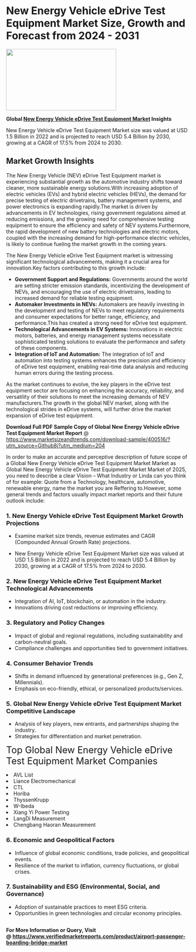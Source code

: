 <H1>New Energy Vehicle eDrive Test Equipment Market Size, Growth and Forecast from 2024 - 2031</H1><img class="aligncenter size-medium wp-image-584254" src="https://thirdeyenews.in/wp-content/uploads/2024/09/Global-Market-Research-300x168.jpeg" alt="" width="300" height="168" /><p><strong>Global&nbsp;<a href="https://www.marketsizeandtrends.com/download-sample/400516/?utm_source=Github8j?utm_medium=204">New Energy Vehicle eDrive Test Equipment Market</a> Insights</strong></p><p>New Energy Vehicle eDrive Test Equipment Market size was valued at USD 1.5 Billion in 2022 and is projected to reach USD 5.4 Billion by 2030, growing at a CAGR of 17.5% from 2024 to 2030.</p><p><h2>Market Growth Insights</h2> <p>The New Energy Vehicle (NEV) eDrive Test Equipment market is experiencing substantial growth as the automotive industry shifts toward cleaner, more sustainable energy solutions.With increasing adoption of electric vehicles (EVs) and hybrid electric vehicles (HEVs), the demand for precise testing of electric drivetrains, battery management systems, and power electronics is expanding rapidly.The market is driven by advancements in EV technologies, rising government regulations aimed at reducing emissions, and the growing need for comprehensive testing equipment to ensure the efficiency and safety of NEV systems.Furthermore, the rapid development of new battery technologies and electric motors, coupled with the increasing demand for high-performance electric vehicles, is likely to continue fueling the market growth in the coming years.</p> <p>The New Energy Vehicle eDrive Test Equipment market is witnessing significant technological advancements, making it a crucial area for innovation.Key factors contributing to this growth include:</p> <ul> <li><strong>Government Support and Regulations:</strong> Governments around the world are setting stricter emission standards, incentivizing the development of NEVs, and encouraging the use of electric drivetrains, leading to increased demand for reliable testing equipment.</li> <li><strong>Automaker Investments in NEVs:</strong> Automakers are heavily investing in the development and testing of NEVs to meet regulatory requirements and consumer expectations for better range, efficiency, and performance.This has created a strong need for eDrive test equipment.</li> <li><strong>Technological Advancements in EV Systems:</strong> Innovations in electric motors, batteries, and energy management systems necessitate sophisticated testing solutions to evaluate the performance and safety of these components.</li> <li><strong>Integration of IoT and Automation:</strong> The integration of IoT and automation into testing systems enhances the precision and efficiency of eDrive test equipment, enabling real-time data analysis and reducing human errors during the testing process.</li> </ul> <p>As the market continues to evolve, the key players in the eDrive test equipment sector are focusing on enhancing the accuracy, reliability, and versatility of their solutions to meet the increasing demands of NEV manufacturers.The growth in the global NEV market, along with the technological strides in eDrive systems, will further drive the market expansion of eDrive test equipment.</p> <p><span class=""><strong>Download Full PDF Sample Copy of Global New Energy Vehicle eDrive Test Equipment Market Report</strong> @ <a href="https://www.marketsizeandtrends.com/download-sample/400516/?utm_source=Github8j?utm_medium=204" target="_blank">https://www.marketsizeandtrends.com/download-sample/400516/?utm_source=Github8j?utm_medium=204</a></span></p><p>In order to make an accurate and perceptive description of future scope of a Global&nbsp;New Energy Vehicle eDrive Test Equipment Market Market as Global&nbsp;New Energy Vehicle eDrive Test Equipment Market Market of 2025, you need to describe a clear Vision &ndash; What Industry or Linda can you think of for example: Quote from a Technology, healthcare, automotive, renewable energy, name the market you are Reffering to.However, some general trends and factors usually impact market reports and their future outlook include:</p><h3>1.&nbsp;<strong>New Energy Vehicle eDrive Test Equipment Market Growth Projections</strong></h3><ul><li>Examine market size trends, revenue estimates and CAGR (Compounded Annual Growth Rate) projections.</li><li><p>New Energy Vehicle eDrive Test Equipment Market size was valued at USD 1.5 Billion in 2022 and is projected to reach USD 5.4 Billion by 2030, growing at a CAGR of 17.5% from 2024 to 2030.</p></li></ul><h3>2.&nbsp;<strong>New Energy Vehicle eDrive Test Equipment Market Technological Advancements</strong></h3><ul><li>Integration of AI, IoT, blockchain, or automation in the industry.</li><li>Innovations driving cost reductions or improving efficiency.</li></ul><h3>3.&nbsp;<strong>Regulatory and Policy Changes</strong></h3><ul><li>Impact of global and regional regulations, including sustainability and carbon-neutral goals.</li><li>Compliance challenges and opportunities tied to government initiatives.</li></ul><h3>4.&nbsp;<strong>Consumer Behavior Trends</strong></h3><ul><li>Shifts in demand influenced by generational preferences (e.g., Gen Z, Millennials).</li><li>Emphasis on eco-friendly, ethical, or personalized products/services.</li></ul><h3>5.&nbsp;<strong>Global New Energy Vehicle eDrive Test Equipment Market Competitive Landscape</strong></h3><ul><li>Analysis of key players, new entrants, and partnerships shaping the industry.</li><li>Strategies for differentiation and market penetration.</li></ul><p data-pm-slice="1 1 []"><span style="color: inherit; font-family: inherit; font-size: 25px;">Top Global New Energy Vehicle eDrive Test Equipment Market Companies</span></p><div class="" data-test-id=""><p><li>AVL List</li><li> Liance Electromechanical</li><li> CTL</li><li> Horiba</li><li> ThyssenKrupp</li><li> W-Ibeda</li><li> Xiang Yi Power Testing</li><li> LangDi Measurement</li><li> Chengbang Haoran Measurement</li></p></div><h3>6.&nbsp;<strong>Economic and Geopolitical Factors</strong></h3><ul><li>Influence of global economic conditions, trade policies, and geopolitical events.</li><li>Resilience of the market to inflation, currency fluctuations, or global crises.</li></ul><h3>7.&nbsp;<strong>Sustainability and ESG (Environmental, Social, and Governance)</strong></h3><ul><li>Adoption of sustainable practices to meet ESG criteria.</li><li>Opportunities in green technologies and circular economy principles.</li></ul><h2><strong style="font-size: 14px;">For More Information or Query, Visit @&nbsp;</strong><a style="background-color: #ffffff; font-size: 14px;" href="https://www.marketsizeandtrends.com/report/new-energy-vehicle-edrive-test-equipment-market/" target="_blank">https://www.verifiedmarketreports.com/product/airport-passenger-boarding-bridge-market</a></h2>